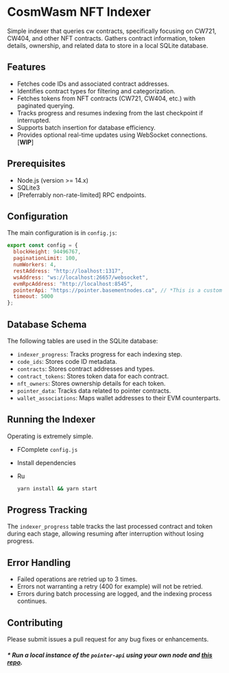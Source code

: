 # CosmWasm NFT Indexer

Simple indexer that queries cw contracts, specifically focusing on CW721, CW404, and other NFT contracts. Gathers contract information, token details, ownership, and related data to store in a local SQLite database.

## Features

- Fetches code IDs and associated contract addresses.
- Identifies contract types for filtering and categorization.
- Fetches tokens from NFT contracts (CW721, CW404, etc.) with paginated querying.
- Tracks progress and resumes indexing from the last checkpoint if interrupted.
- Supports batch insertion for database efficiency.
- Provides optional real-time updates using WebSocket connections. [**WIP**]

## Prerequisites

- Node.js (version >= 14.x)
- SQLite3
- [Preferrably non-rate-limited] RPC endpoints.

## Configuration

The main configuration is in `config.js`:

```javascript
export const config = {
  blockHeight: 94496767,
  paginationLimit: 100,
  numWorkers: 4,
  restAddress: "http://loalhost:1317",
  wsAddress: "ws://localhost:26657/websocket",
  evmRpcAddress: "http://localhost:8545",
  pointerApi: "https://pointer.basementnodes.ca", // *This is a custom endpoint
  timeout: 5000
};
```

## Database Schema

The following tables are used in the SQLite database:

- `indexer_progress`: Tracks progress for each indexing step.
- `code_ids`: Stores code ID metadata.
- `contracts`: Stores contract addresses and types.
- `contract_tokens`: Stores token data for each contract.
- `nft_owners`: Stores ownership details for each token.
- `pointer_data`: Tracks data related to pointer contracts.
- `wallet_associations`: Maps wallet addresses to their EVM counterparts.

## Running the Indexer

Operating is extremely simple. 
 - FComplete `config.js`
 - Install dependencies
 - Ru

   ```sh
   yarn install && yarn start
   ```

## Progress Tracking

The `indexer_progress` table tracks the last processed contract and token during each stage, allowing resuming after interruption without losing progress.

## Error Handling

- Failed operations are retried up to 3 times.
- Errors not warranting a retry (400 for example) will not be retried.
- Errors during batch processing are logged, and the indexing process continues.

## Contributing

Please submit issues a pull request for any bug fixes or enhancements.

##### * Run a local instance of the `pointer-api` using your own node and [this repo](https://github.com/cordt-sei/pointer-api).
